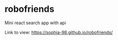# robofriends
Mini react search app with api

Link to view:
https://sophia-98.github.io/robofriends/

